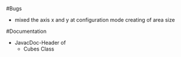 #Bugs 

- mixed the axis x and y at configuration mode creating of area size

#Documentation 

- JavacDoc-Header of
	- Cubes Class


